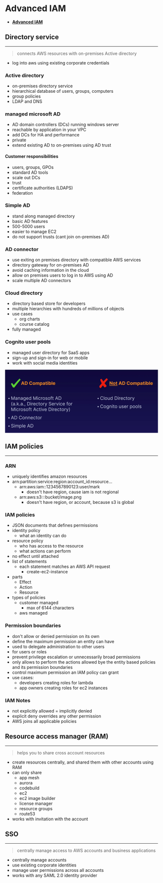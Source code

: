 # **Advanced IAM**

- [**Advanced IAM**](#advanced-iam)

## **Directory service**

---

> connects AWS resources with on-premises Active directory

- log into aws using existing corporate credentials

### Active directory

- on-premises directory service
- hierarchical database of users, groups, computers
- group policies
- LDAP and DNS

### managed microsoft AD

- AD domain controllers (DCs) running windows server
- reachable by application in your VPC
- add DCs for HA and performance
- private
- extend existing AD to on-premises using AD trust

#### Customer responsibilities

- users, groups, GPOs
- standard AD tools
- scale out DCs
- trust
- certificate authorities (LDAPS)
- federation

### Simple AD

- stand along managed directory
- basic AD features
- 500-5000 users
- easier to manage EC2
- do not support trusts (cant join on-premises AD)

### AD connector

- use exiting on premises directory with compatible AWS services
- directory gateway for on-premises AD
- avoid caching information in the cloud
- allow on premises users to log in to AWS using AD
- scale multiple AD connectors

### Cloud directory

- directory based store for developers
- multiple hierarchies with hundreds of millions of objects
- use cases
  - org charts
  - course catalog
- fully managed

### Cognito user pools

- managed user directory for SaaS apps
- sign-up and sign-in for web or mobile
- work with social media identities

![ad-compatible-non](/aws/associate-level/solutions-architect/media/ad-compatible-non.PNG)

## **IAM policies**

---

### ARN

- uniquely identifies amazon resources
- arn:partition:service:region:account_id:resource...
  - arn:aws:iam::1234567890123:user/mark
    - doesn't have region, cause iam is not regional
  - arn:aws:s3:::bucket/image.png
    - doesn't have region, or account, because s3 is global

### IAM policies

- JSON documents that defines permissions
- identity policy
  - what an identity can do
- resource policy
  - who has access to the resource
  - what actions can perform
- no effect until attached
- list of statements
  - each statement matches an AWS API request
    - create-ec2-instance
- parts
  - Effect
  - Action
  - Resource
- types of policies
  - customer managed
    - max of 6144 characters
  - aws managed

### Permission boundaries

- don't allow or denied permission on its own
- define the maximum permission an entity can have
- used to delegate administration to other users
- for users or roles
- prevent privilege escalation or unnecessarily broad permissions
- only allows to perform the actions allowed bye the entity based policies and its permission boundaries
- control maximum permission an IAM policy can grant
- use cases:
  - developers creating roles for lambda
  - app owners creating roles for ec2 instances

### IAM Notes

- not explicitly allowed = implicitly denied
- explicit deny overrides any other permission
- AWS joins all applicable policies

## **Resource access manager (RAM)**

---

> helps you to share cross account resources

- create resources centrally, and shared them with other accounts using RAM
- can only share
  - app mesh
  - aurora
  - codebuild
  - ec2
  - ec2 image builder
  - license manager
  - resource groups
  - route53
- works with invitation with the account

## **SSO**

---

> centrally manage access to AWS accounts and business applications

- centrally manage accounts
- use existing corporate identities
- manage user permissions across all accounts
- works with any SAML 2.0 identity provider
